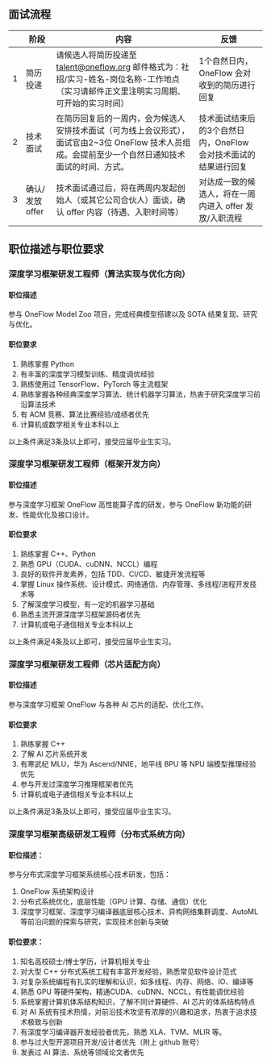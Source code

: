## 面试流程
|  |阶段|内容|反馈|
|--|----|------|----|
|1|简历投递|请候选人将简历投递至 talent@oneflow.org 邮件格式为：社招/实习-姓名-岗位名称-工作地点（实习请邮件正文里注明实习周期、可开始的实习时间）|1个自然日内，OneFlow 会对收到的简历进行回复|
|2|技术面试|在简历回复后的一周内，会为候选人安排技术面试（可为线上会议形式），面试官由2~3位 OneFlow 技术人员组成。会提前至少一个自然日通知技术面试的时间、方式。|技术面试结束后的3个自然日内，OneFlow 会对技术面试的结果进行回复|
|3|确认/发放 offer|技术面试通过后，将在两周内发起创始人（或其它公司合伙人）面谈，确认 offer 内容（待遇、入职时间等）|对达成一致的候选人，将在一周内进入 offer 发放/入职流程|

## 职位描述与职位要求

### 深度学习框架研发工程师（算法实现与优化方向）
#### 职位描述
参与 OneFlow Model Zoo 项目，完成经典模型搭建以及 SOTA 结果复现、研究与优化。

#### 职位要求
1. 熟练掌握 Python
2. 有丰富的深度学习模型训练、精度调优经验
3. 熟练使用过 TensorFlow、PyTorch 等主流框架
4. 熟练掌握各种经典深度学习算法、统计机器学习算法，热衷于研究深度学习前沿算法技术
5. 有 ACM 竞赛、算法比赛经验/成绩者优先
6. 计算机或数学相关专业本科以上

以上条件满足3条及以上即可，接受应届毕业生实习。

### 深度学习框架研发工程师（框架开发方向）
#### 职位描述
参与深度学习框架 OneFlow 高性能算子库的研发，参与 OneFlow 新功能的研发、性能优化及接口设计。

#### 职位要求
1. 熟练掌握 C++、Python
2. 熟悉 GPU（CUDA、cuDNN、NCCL）编程
3. 良好的软件开发素养，包括 TDD、CI/CD、敏捷开发流程等
4. 掌握 Linux 操作系统、设计模式、网络通信、内存管理、多线程/进程开发技术等
5. 了解深度学习模型，有一定的机器学习基础
6. 熟悉主流开源深度学习框架源码者优先
7. 计算机或电子通信相关专业本科以上

以上条件满足4条及以上即可，接受应届毕业生实习。

### 深度学习框架研发工程师（芯片适配方向）
#### 职位描述
参与深度学习框架 OneFlow 与各种 AI 芯片的适配、优化工作。

#### 职位要求
1. 熟练掌握 C++
2. 了解 AI 芯片系统开发
3. 有寒武纪 MLU，华为 Ascend/NNIE，地平线 BPU 等 NPU 端模型推理经验优先
4. 参与开发过深度学习推理框架者优先
5. 计算机或电子通信相关专业本科以上

以上条件满足3条及以上即可，接受应届毕业生实习。


### 深度学习框架高级研发工程师（分布式系统方向）

#### 职位描述：

参与分布式深度学习框架系统核心技术研发，包括：
1. OneFlow 系统架构设计
2. 分布式系统优化，底层性能（GPU 计算、存储、通信）优化
3. 深度学习框架、深度学习编译器底层核心技术、异构网络集群调度、AutoML等前沿问题的探索与研究，实现技术创新与突破

#### 职位要求：

1. 知名高校硕士/博士学历，计算机相关专业
2. 对大型 C++ 分布式系统工程有丰富开发经验，熟悉常见软件设计范式
3. 对复杂系统编程有扎实的理解和认识，如多线程、内存、网络、IO、编译等
4. 熟悉 GPU 等硬件架构，精通CUDA、cuDNN、NCCL，有性能调优经验
5. 系统掌握计算机体系结构知识，了解不同计算硬件、AI 芯片的体系结构特点
6. 对 AI 系统有技术热情，对前沿技术攻坚有浓厚的兴趣和追求，热衷于追求技术极致与创新
7. 有深度学习编译器开发经验者优先，熟悉 XLA、TVM、MLIR 等。
8. 参与过大型开源项目开发/设计者优先（附上 github 账号）
9. 发表过 AI 算法、系统等领域论文者优先
